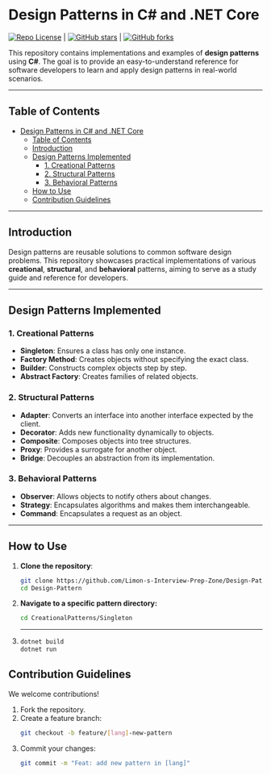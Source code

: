 # Design Patterns in C# and .NET Core  
[![Repo License](https://img.shields.io/github/license/Limon-s-Interview-Prep-Zone/Design-Pattern)](LICENSE)  | [![GitHub stars](https://img.shields.io/github/stars/Limon-s-Interview-Prep-Zone/Design-Pattern)](https://github.com/Limon-s-Interview-Prep-Zone/Design-Pattern/stargazers)  | [![GitHub forks](https://img.shields.io/github/forks/Limon-s-Interview-Prep-Zone/Design-Pattern)](https://github.com/Limon-s-Interview-Prep-Zone/Design-Pattern/network/members)

This repository contains implementations and examples of **design patterns** using **C#**. The goal is to provide an easy-to-understand reference for software developers to learn and apply design patterns in real-world scenarios.

---

## Table of Contents  
- [Design Patterns in C# and .NET Core](#design-patterns-in-c-and-net-core)
  - [Table of Contents](#table-of-contents)
  - [Introduction](#introduction)
  - [Design Patterns Implemented](#design-patterns-implemented)
    - [1. Creational Patterns](#1-creational-patterns)
    - [2. Structural Patterns](#2-structural-patterns)
    - [3. Behavioral Patterns](#3-behavioral-patterns)
  - [How to Use](#how-to-use)
  - [Contribution Guidelines](#contribution-guidelines)

---

## Introduction  
Design patterns are reusable solutions to common software design problems. This repository showcases practical implementations of various **creational**, **structural**, and **behavioral** patterns, aiming to serve as a study guide and reference for developers.

---

## Design Patterns Implemented  
### 1. Creational Patterns  
- **Singleton**: Ensures a class has only one instance.  
- **Factory Method**: Creates objects without specifying the exact class.  
- **Builder**: Constructs complex objects step by step.  
- **Abstract Factory**: Creates families of related objects.  

### 2. Structural Patterns  
- **Adapter**: Converts an interface into another interface expected by the client.  
- **Decorator**: Adds new functionality dynamically to objects.  
- **Composite**: Composes objects into tree structures.  
- **Proxy**: Provides a surrogate for another object.  
- **Bridge**: Decouples an abstraction from its implementation.  

### 3. Behavioral Patterns  
- **Observer**: Allows objects to notify others about changes.  
- **Strategy**: Encapsulates algorithms and makes them interchangeable.  
- **Command**: Encapsulates a request as an object.  

---

## How to Use  
1. **Clone the repository**:  
    ```bash
    git clone https://github.com/Limon-s-Interview-Prep-Zone/Design-Pattern.git
    cd Design-Pattern
    ```

2. **Navigate to a specific pattern directory:**
    ```bash
    cd CreationalPatterns/Singleton
    ```

3. ****
    ```bash
    dotnet build
    dotnet run
    ```

## Contribution Guidelines
We welcome contributions!
1. Fork the repository.
2. Create a feature branch:
    ```bash
    git checkout -b feature/[lang]-new-pattern
    ```
3. Commit your changes:
    ```bash
    git commit -m "Feat: add new pattern in [lang]"
    ```
